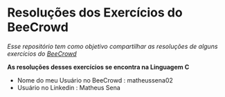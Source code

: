 # Resoluções dos Exercícios do BeeCrowd 

*Esse repositório tem como objetivo compartilhar as resoluções de alguns exercícios do [BeeCrowd](https://judge.beecrowd.com/pt/login)*

**As resoluções desses exercícios se encontra na Linguagem C** 

* Nome do meu Usuário no BeeCrowd : matheussena02
* Usuário no Linkedin :  Matheus Sena
  
